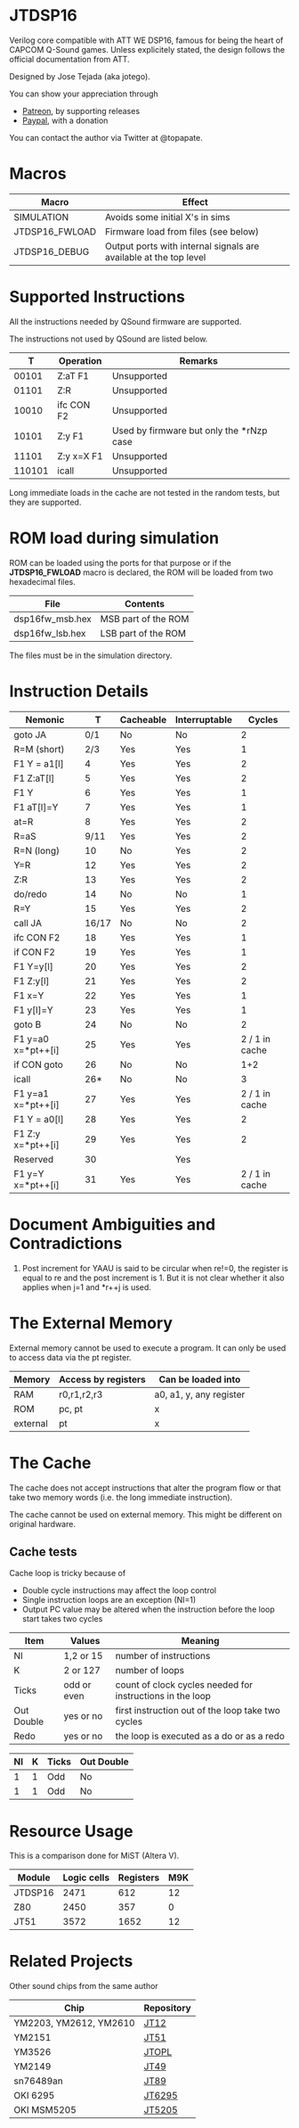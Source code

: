 # JTDSP16

Verilog core compatible with ATT WE DSP16, famous for being the heart of CAPCOM Q-Sound games. Unless explicitely stated, the design follows the official documentation from ATT.

Designed by Jose Tejada (aka jotego).

You can show your appreciation through
* [Patreon](https://patreon.com/topapate), by supporting releases
* [Paypal](https://paypal.me/topapate), with a donation

You can contact the author via Twitter at @topapate.


# Macros

Macro              | Effect
-------------------|---------------
SIMULATION         | Avoids some initial X's in sims
JTDSP16_FWLOAD     | Firmware load from files (see below)
JTDSP16_DEBUG      | Output ports with internal signals are available at the top level

# Supported Instructions

All the instructions needed by QSound firmware are supported.

The instructions not used by QSound are listed below.

  T    |   Operation      | Remarks
-------|------------------|------------
00101  | Z:aT     F1      | Unsupported
01101  | Z:R              | Unsupported
10010  | ifc CON  F2      | Unsupported
10101  | Z:y      F1      | Used by firmware but only the *rNzp case
11101  | Z:y x=X  F1      | Unsupported
110101 | icall            | Unsupported

Long immediate loads in the cache are not tested in the random tests, but they are supported.

# ROM load during simulation

ROM can be loaded using the ports for that purpose or if the **JTDSP16_FWLOAD** macro is declared, the ROM will be loaded from two hexadecimal files.

File             | Contents
-----------------|---------------------
dsp16fw_msb.hex  | MSB part of the ROM
dsp16fw_lsb.hex  | LSB part of the ROM

The files must be in the simulation directory.

# Instruction Details

Nemonic            |  T    | Cacheable   | Interruptable | Cycles
-------------------|-------|-------------|---------------|---------
goto JA            | 0/1   |      No     |         No    |   2
R=M (short)        | 2/3   | Yes         |   Yes         |   1
F1 Y = a1[l]       | 4     | Yes         |   Yes         |   2
F1 Z:aT[l]         | 5     | Yes         |   Yes         |   2
F1 Y               | 6     | Yes         |   Yes         |   1
F1 aT[l]=Y         | 7     | Yes         |   Yes         |   1
at=R               | 8     | Yes         |   Yes         |   2
R=aS               | 9/11  | Yes         |   Yes         |   2
R=N (long)         | 10    |       No    |   Yes         |   2
Y=R                | 12    | Yes         |   Yes         |   2
Z:R                | 13    | Yes         |   Yes         |   2
do/redo            | 14    |       No    |         No    |   1
R=Y                | 15    | Yes         |   Yes         |   2
call JA            | 16/17 |       No    |         No    |   2
ifc CON F2         | 18    | Yes         |   Yes         |   1
if  CON F2         | 19    | Yes         |   Yes         |   1
F1 Y=y[l]          | 20    | Yes         |   Yes         |   2
F1 Z:y[l]          | 21    | Yes         |   Yes         |   2
F1 x=Y             | 22    | Yes         |   Yes         |   1
F1 y[l]=Y          | 23    | Yes         |   Yes         |   1
goto B             | 24    |       No    |         No    |   2
F1 y=a0 x=*pt++[i] | 25    | Yes         |   Yes         |   2 / 1 in cache
if CON goto        | 26    |       No    |         No    |   1+2
icall              | 26*   |       No    |         No    |   3
F1 y=a1 x=*pt++[i] | 27    | Yes         |   Yes         |   2 / 1 in cache
F1 Y = a0[l]       | 28    | Yes         |   Yes         |   2
F1 Z:y  x=*pt++[i] | 29    | Yes         |   Yes         |   2
Reserved           | 30    |             |   Yes         |
F1 y=Y  x=*pt++[i] | 31    | Yes         |   Yes         |   2 / 1 in cache

# Document Ambiguities and Contradictions

1. Post increment for YAAU is said to be circular when re!=0, the register is equal to re and the post
increment is 1. But it is not clear whether it also applies when j=1 and \*r++j is used.

# The External Memory

External memory cannot be used to execute a program. It can only be used to access data via the pt register.

Memory   |  Access by registers  | Can be loaded into
---------|-----------------------|-------------------
RAM      | r0,r1,r2,r3           | a0, a1, y, any register
ROM      | pc, pt                | x
external | pt                    | x

# The Cache

The cache does not accept instructions that alter the program flow or that take two memory words (i.e. the long immediate instruction).

The cache cannot be used on external memory. This might be different on original hardware.

## Cache tests

Cache loop is tricky because of

* Double cycle instructions may affect the loop control
* Single instruction loops are an exception (NI=1)
* Output PC value may be altered when the instruction before the loop start takes two cycles

Item        | Values         | Meaning
------------|----------------|----------------------------------
NI          | 1,2 or 15      | number of instructions
K           | 2 or 127       | number of loops
Ticks       | odd or even    | count of clock cycles needed for instructions in the loop
Out Double  | yes or no      | first instruction out of the loop take two cycles
Redo        | yes or no      | the loop is executed as a do or as a redo

NI | K | Ticks | Out Double
---|---|-------|------------
1  | 1 |  Odd  | No
1  | 1 |  Odd  | No

# Resource Usage

This is a comparison done for MiST (Altera V).

Module  | Logic cells | Registers | M9K
--------|-------------|-----------|-------
JTDSP16 |   2471      |   612     | 12
Z80     |   2450      |   357     |  0
JT51    |   3572      |   1652    | 12


# Related Projects

Other sound chips from the same author

Chip                   | Repository
-----------------------|------------
YM2203, YM2612, YM2610 | [JT12](https://github.com/jotego/jt12)
YM2151                 | [JT51](https://github.com/jotego/jt51)
YM3526                 | [JTOPL](https://github.com/jotego/jtopl)
YM2149                 | [JT49](https://github.com/jotego/jt49)
sn76489an              | [JT89](https://github.com/jotego/jt89)
OKI 6295               | [JT6295](https://github.com/jotego/jt6295)
OKI MSM5205            | [JT5205](https://github.com/jotego/jt5205)